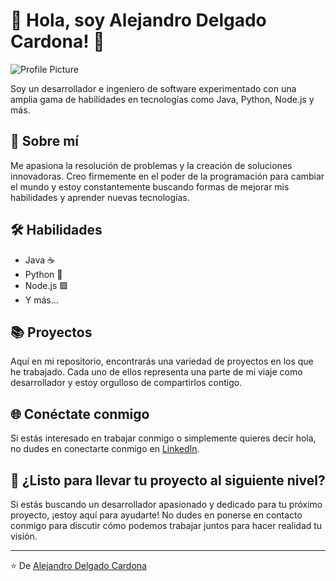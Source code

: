 # 👋 Hola, soy Alejandro Delgado Cardona! 🚀

![Profile Picture](./img/alejandro.jpeg)

Soy un desarrollador e ingeniero de software experimentado con una amplia gama de habilidades en tecnologías como Java, Python, Node.js y más. 

## 🎯 Sobre mí

Me apasiona la resolución de problemas y la creación de soluciones innovadoras. Creo firmemente en el poder de la programación para cambiar el mundo y estoy constantemente buscando formas de mejorar mis habilidades y aprender nuevas tecnologías.

## 🛠️ Habilidades

- Java ☕
- Python 🐍
- Node.js 🟩
- Y más...

## 📚 Proyectos

Aquí en mi repositorio, encontrarás una variedad de proyectos en los que he trabajado. Cada uno de ellos representa una parte de mi viaje como desarrollador y estoy orgulloso de compartirlos contigo.

## 🌐 Conéctate conmigo

Si estás interesado en trabajar conmigo o simplemente quieres decir hola, no dudes en conectarte conmigo en [LinkedIn](https://www.linkedin.com/in/alejandro-delgado-cardona/).

## 🚀 ¿Listo para llevar tu proyecto al siguiente nivel?

Si estás buscando un desarrollador apasionado y dedicado para tu próximo proyecto, ¡estoy aquí para ayudarte! No dudes en ponerse en contacto conmigo para discutir cómo podemos trabajar juntos para hacer realidad tu visión.

---

⭐️ De [Alejandro Delgado Cardona](https://github.com/alejandro-delgado-cardona)